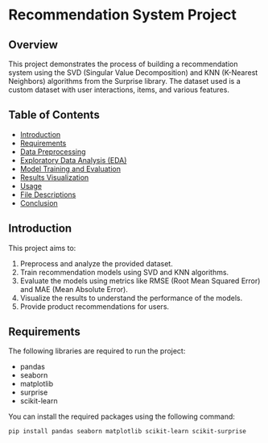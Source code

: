 # Recommendation System Project

## Overview

This project demonstrates the process of building a recommendation system using the SVD (Singular Value Decomposition) and KNN (K-Nearest Neighbors) algorithms from the Surprise library. The dataset used is a custom dataset with user interactions, items, and various features.

## Table of Contents

- [Introduction](#introduction)
- [Requirements](#requirements)
- [Data Preprocessing](#data-preprocessing)
- [Exploratory Data Analysis (EDA)](#exploratory-data-analysis-eda)
- [Model Training and Evaluation](#model-training-and-evaluation)
- [Results Visualization](#results-visualization)
- [Usage](#usage)
- [File Descriptions](#file-descriptions)
- [Conclusion](#conclusion)

## Introduction

This project aims to:
1. Preprocess and analyze the provided dataset.
2. Train recommendation models using SVD and KNN algorithms.
3. Evaluate the models using metrics like RMSE (Root Mean Squared Error) and MAE (Mean Absolute Error).
4. Visualize the results to understand the performance of the models.
5. Provide product recommendations for users.

## Requirements

The following libraries are required to run the project:

- pandas
- seaborn
- matplotlib
- surprise
- scikit-learn

You can install the required packages using the following command:

```bash
pip install pandas seaborn matplotlib scikit-learn scikit-surprise
